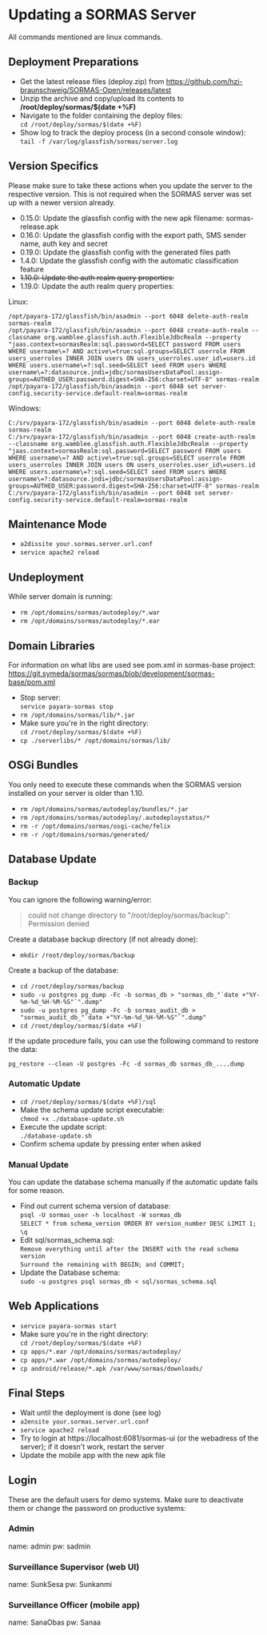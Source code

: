 # Updating a SORMAS Server
All commands mentioned are linux commands.

## Deployment Preparations
* Get the latest release files (deploy.zip) from https://github.com/hzi-braunschweig/SORMAS-Open/releases/latest
* Unzip the archive and copy/upload its contents to **/root/deploy/sormas/$(date +%F)**
* Navigate to the folder containing the deploy files:  
``cd /root/deploy/sormas/$(date +%F)``
* Show log to track the deploy process (in a second console window):  
``tail -f /var/log/glassfish/sormas/server.log``

## Version Specifics
Please make sure to take these actions when you update the server to the respective version. This is not required when the SORMAS server was set up with a newer version already.

* 0.15.0: Update the glassfish config with the new apk filename: sormas-release.apk
* 0.16.0: Update the glassfish config with the export path, SMS sender name, auth key and secret
* 0.19.0: Update the glassfish config with the generated files path
* 1.4.0: Update the glassfish config with the automatic classification feature
* ~~1.10.0: Update the auth realm query properties:~~
* 1.19.0: Update the auth realm query properties:

Linux:
```
/opt/payara-172/glassfish/bin/asadmin --port 6048 delete-auth-realm sormas-realm
/opt/payara-172/glassfish/bin/asadmin --port 6048 create-auth-realm --classname org.wamblee.glassfish.auth.FlexibleJdbcRealm --property "jaas.context=sormasRealm:sql.password=SELECT password FROM users WHERE username\=? AND active\=true:sql.groups=SELECT userrole FROM users_userroles INNER JOIN users ON users_userroles.user_id\=users.id WHERE users.username\=?:sql.seed=SELECT seed FROM users WHERE username\=?:datasource.jndi=jdbc/sormasUsersDataPool:assign-groups=AUTHED_USER:password.digest=SHA-256:charset=UTF-8" sormas-realm
/opt/payara-172/glassfish/bin/asadmin --port 6048 set server-config.security-service.default-realm=sormas-realm
```
Windows:
```
C:/srv/payara-172/glassfish/bin/asadmin --port 6048 delete-auth-realm sormas-realm
C:/srv/payara-172/glassfish/bin/asadmin --port 6048 create-auth-realm --classname org.wamblee.glassfish.auth.FlexibleJdbcRealm --property "jaas.context=sormasRealm:sql.password=SELECT password FROM users WHERE username\=? AND active\=true:sql.groups=SELECT userrole FROM users_userroles INNER JOIN users ON users_userroles.user_id\=users.id WHERE users.username\=?:sql.seed=SELECT seed FROM users WHERE username\=?:datasource.jndi=jdbc/sormasUsersDataPool:assign-groups=AUTHED_USER:password.digest=SHA-256:charset=UTF-8" sormas-realm
C:/srv/payara-172/glassfish/bin/asadmin --port 6048 set server-config.security-service.default-realm=sormas-realm
```

## Maintenance Mode
* ``a2dissite your.sormas.server.url.conf``
* ``service apache2 reload``

## Undeployment
While server domain is running:
* ``rm /opt/domains/sormas/autodeploy/*.war``
* ``rm /opt/domains/sormas/autodeploy/*.ear``

## Domain Libraries
For information on what libs are used see pom.xml in sormas-base project: https://git.symeda/sormas/sormas/blob/development/sormas-base/pom.xml
* Stop server:  
``service payara-sormas stop``
* ``rm /opt/domains/sormas/lib/*.jar``
* Make sure you're in the right directory:  
``cd /root/deploy/sormas/$(date +%F)``
* ``cp ./serverlibs/* /opt/domains/sormas/lib/``

## OSGi Bundles 
You only need to execute these commands when the SORMAS version installed on your server is older than 1.10.
* ``rm /opt/domains/sormas/autodeploy/bundles/*.jar``
* ``rm /opt/domains/sormas/autodeploy/.autodeploystatus/*``
* ``rm -r /opt/domains/sormas/osgi-cache/felix``
* ``rm -r /opt/domains/sormas/generated/``

## Database Update
### Backup
You can ignore the following warning/error:
> could not change directory to "/root/deploy/sormas/backup": Permission denied

Create a database backup directory (if not already done):
* ``mkdir /root/deploy/sormas/backup``

Create a backup of the database:
* ``cd /root/deploy/sormas/backup``
* ``sudo -u postgres pg_dump -Fc -b sormas_db > "sormas_db_"`date +"%Y-%m-%d_%H-%M-%S"`".dump"``
* ``sudo -u postgres pg_dump -Fc -b sormas_audit_db > "sormas_audit_db_"`date +"%Y-%m-%d_%H-%M-%S"`".dump"``
* ``cd /root/deploy/sormas/$(date +%F)``	

If the update procedure fails, you can use the following command to restore the data:

``pg_restore --clean -U postgres -Fc -d sormas_db sormas_db_....dump``

### Automatic Update
* ``cd /root/deploy/sormas/$(date +%F)/sql``
* Make the schema update script executable:  
``chmod +x ./database-update.sh``
* Execute the update script:  
``./database-update.sh``
* Confirm schema update by pressing enter when asked

### Manual Update
You can update the database schema manually if the automatic update fails for some reason.
* Find out current schema version of database:  
``psql -U sormas_user -h localhost -W sormas_db``  
``SELECT * from schema_version ORDER BY version_number DESC LIMIT 1;``  
``\q``
* Edit sql/sormas_schema.sql:  
``Remove everything until after the INSERT with the read schema version``  
``Surround the remaining with BEGIN; and COMMIT;``
* Update the Database schema:  
``sudo -u postgres psql sormas_db < sql/sormas_schema.sql``

## Web Applications
* ``service payara-sormas start``
* Make sure you're in the right directory:  
``cd /root/deploy/sormas/$(date +%F)``
* ``cp apps/*.ear /opt/domains/sormas/autodeploy/``
* ``cp apps/*.war /opt/domains/sormas/autodeploy/``
* ``cp android/release/*.apk /var/www/sormas/downloads/``

## Final Steps
* Wait until the deployment is done (see log)
* ``a2ensite your.sormas.server.url.conf``
* ``service apache2 reload``
* Try to login at https://localhost:6081/sormas-ui (or the webadress of the server); if it doesn't work, restart the server
* Update the mobile app with the new apk file 

## Login
These are the default users for demo systems. Make sure to deactivate them or change the password on productive systems:

### Admin
name: admin
pw: sadmin

### Surveillance Supervisor (web UI)
name: SunkSesa
pw: Sunkanmi

### Surveillance Officer (mobile app)
name: SanaObas
pw: Sanaa
